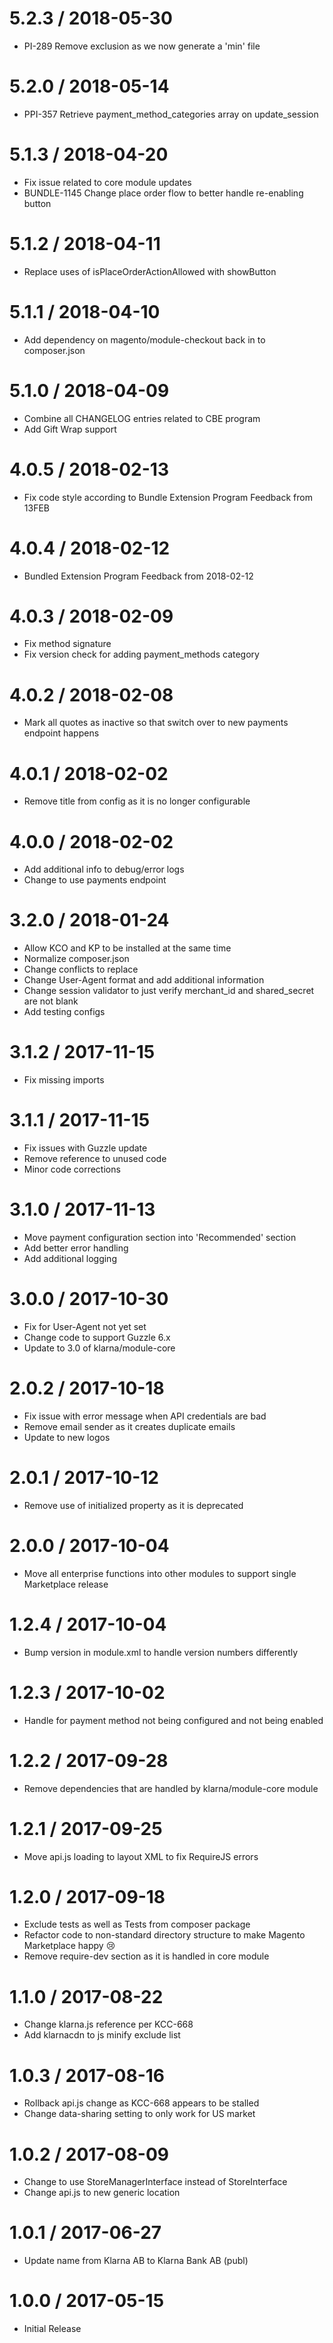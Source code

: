 
5.2.3 / 2018-05-30
==================

 * PI-289 Remove exclusion as we now generate a 'min' file

5.2.0 / 2018-05-14
==================

  * PPI-357 Retrieve payment_method_categories array on update_session

5.1.3 / 2018-04-20
==================

  * Fix issue related to core module updates
  * BUNDLE-1145 Change place order flow to better handle re-enabling button

5.1.2 / 2018-04-11
==================

  * Replace uses of isPlaceOrderActionAllowed with showButton

5.1.1 / 2018-04-10
==================

  * Add dependency on magento/module-checkout back in to composer.json

5.1.0 / 2018-04-09
==================

  * Combine all CHANGELOG entries related to CBE program
  * Add Gift Wrap support

4.0.5 / 2018-02-13
==================

  * Fix code style according to Bundle Extension Program Feedback from 13FEB

4.0.4 / 2018-02-12
==================

  * Bundled Extension Program Feedback from 2018-02-12

4.0.3 / 2018-02-09
==================

  * Fix method signature
  * Fix version check for adding payment_methods category

4.0.2 / 2018-02-08
==================

  * Mark all quotes as inactive so that switch over to new payments endpoint happens

4.0.1 / 2018-02-02
==================

  * Remove title from config as it is no longer configurable

4.0.0 / 2018-02-02
==================

  * Add additional info to debug/error logs
  * Change to use payments endpoint

3.2.0 / 2018-01-24
==================

  * Allow KCO and KP to be installed at the same time
  * Normalize composer.json
  * Change conflicts to replace
  * Change User-Agent format and add additional information
  * Change session validator to just verify merchant_id and shared_secret are not blank
  * Add testing configs

3.1.2 / 2017-11-15
==================

  * Fix missing imports

3.1.1 / 2017-11-15
==================

  * Fix issues with Guzzle update
  * Remove reference to unused code
  * Minor code corrections

3.1.0 / 2017-11-13
==================

  * Move payment configuration section into 'Recommended' section
  * Add better error handling
  * Add additional logging

3.0.0 / 2017-10-30
==================

  * Fix for User-Agent not yet set
  * Change code to support Guzzle 6.x
  * Update to 3.0 of klarna/module-core

2.0.2 / 2017-10-18
==================

  * Fix issue with error message when API credentials are bad
  * Remove email sender as it creates duplicate emails
  * Update to new logos

2.0.1 / 2017-10-12
==================

  * Remove use of initialized property as it is deprecated

2.0.0 / 2017-10-04
================

  * Move all enterprise functions into other modules to support single Marketplace release

1.2.4 / 2017-10-04
==================

  * Bump version in module.xml to handle version numbers differently

1.2.3 / 2017-10-02
==================

  * Handle for payment method not being configured and not being enabled

1.2.2 / 2017-09-28
==================

  * Remove dependencies that are handled by klarna/module-core module

1.2.1 / 2017-09-25
==================

  * Move api.js loading to layout XML to fix RequireJS errors

1.2.0 / 2017-09-18
==================

  * Exclude tests as well as Tests from composer package
  * Refactor code to non-standard directory structure to make Magento Marketplace happy 😢
  * Remove require-dev section as it is handled in core module

1.1.0 / 2017-08-22
==================

  * Change klarna.js reference per KCC-668
  * Add klarnacdn to js minify exclude list

1.0.3 / 2017-08-16
==================

  * Rollback api.js change as KCC-668 appears to be stalled
  * Change data-sharing setting to only work for US market

1.0.2 / 2017-08-09
==================

  * Change to use StoreManagerInterface instead of StoreInterface
  * Change api.js to new generic location

1.0.1 / 2017-06-27
==================

  * Update name from Klarna AB to Klarna Bank AB (publ)

1.0.0 / 2017-05-15
==================

  * Initial Release


